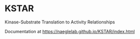 # KSTAR
Kinase-Substrate Translation to Activity Relationships 

Documentation at https://naeglelab.github.io/KSTAR/index.html
